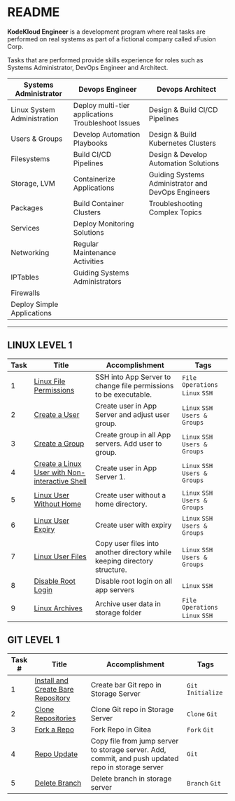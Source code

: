 README
======

**KodeKloud Engineer** is a development program where real tasks are performed on real systems as part of a fictional company called xFusion Corp.

Tasks that are performed provide skills experience for roles such as Systems Administrator, DevOps Engineer and Architect.

| Systems Administrator       	| Devops Engineer                                    	| Devops Architect                                   	|
|-----------------------------	|----------------------------------------------------	|----------------------------------------------------	|
| Linux System Administration 	| Deploy multi-tier applications Troubleshoot Issues 	| Design & Build Cl/CD Pipelines                     	|
| Users & Groups              	| Develop Automation Playbooks                       	| Design & Build Kubernetes Clusters                 	|
| Filesystems                 	| Build CI/CD Pipelines                              	| Design & Develop Automation Solutions              	|
| Storage, LVM                	| Containerize Applications                          	| Guiding Systems Administrator and DevOps Engineers 	|
| Packages                    	| Build Container Clusters                           	| Troubleshooting Complex Topics                     	|
| Services                    	| Deploy Monitoring Solutions                        	|                                                    	|
| Networking                  	| Regular Maintenance Activities                     	|                                                    	|
| IPTables                    	| Guiding Systems Administrators                     	|                                                    	|
| Firewalls                   	|                                                    	|                                                    	|
| Deploy Simple Applications  	|                                                    	|                                                    	|

<!-- ![Roles and Responsibilities](images/20230718230127.png) -->

---
## LINUX LEVEL 1

| **Task** | **Title**                                                                           | **Accomplishment**                                                        | **Tags**                        |
|----------|-------------------------------------------------------------------------------------|---------------------------------------------------------------------------|---------------------------------|
| 1        | [Linux File Permissions](linux/file-permissions.md)                                 | SSH into App Server to change file permissions to be executable.          | `File Operations` `Linux` `SSH` |
| 2        | [Create a User](linux/user-create.md)                                               | Create user in App Server and adjust user group.                          | `Linux` `SSH` `Users & Groups`  |
| 3        | [Create a Group](linux/group-create.md)                                             | Create group in all App servers. Add user to group.                       | `Linux` `SSH` `Users & Groups`  |
| 4        | [Create a Linux User with Non-interactive Shell](linux/non-interactice-terminal.md) | Create user in App Server 1.                                              | `Linux` `SSH` `Users & Groups`  |
| 5        | [Linux User Without Home](linux/user-wo-home.md)                                    | Create user without a home directory.                                     | `Linux` `SSH` `Users & Groups`  |
| 6        | [Linux User Expiry](linux/user-expiry.md)                                           | Create user with expiry                                                   | `Linux` `SSH` `Users & Groups`  |
| 7        | [Linux User Files](linux/user-files.md)                                             | Copy user files into another directory while keeping directory structure. | `Linux` `SSH` `Users & Groups`  |
| 8        | [Disable Root Login](linux/disable-root-login.md)                                   | Disable root login on all app servers                                     | `Linux` `SSH`                   |
| 9        | [Linux Archives](linux/archive.md)                                                  | Archive user data in storage folder                                       | `File Operations` `Linux` `SSH` |


## GIT LEVEL 1

| **Task #** | **Title**                                                  | **Accomplishment**                                                                                 | **Tags**           |
|------------|------------------------------------------------------------|----------------------------------------------------------------------------------------------------|--------------------|
| 1          | [Install and Create Bare Repository](git/level-1/setup.md) | Create bar Git repo in Storage Server                                                              | `Git` `Initialize` |
| 2          | [Clone Repositories](git/level-1/clone-repo.md)            | Clone Git repo in Storage Server                                                                   | `Clone` `Git`      |
| 3          | [Fork a Repo](git/level-1/fork-repo.md)                    | Fork Repo in Gitea                                                                                 | `Fork` `Git`       |
| 4          | [Repo Update](git/level-1/repo-update.md)                  | Copy file from jump server to storage server. Add, commit, and push updated repo in storage server | `Git`              |
| 5          | [Delete Branch](git/level-1/delete-branch.md)              | Delete branch in storage server                                                                    | `Branch` `Git`     |
